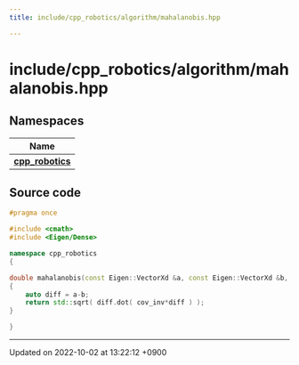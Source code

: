 ```yaml
---
title: include/cpp_robotics/algorithm/mahalanobis.hpp

---
```


# include/cpp_robotics/algorithm/mahalanobis.hpp



## Namespaces

| Name           |
| -------------- |
| **[cpp_robotics](/cpp_robotics/doxybook/Namespaces/namespacecpp__robotics/)**  |




## Source code

```cpp
#pragma once

#include <cmath>
#include <Eigen/Dense>

namespace cpp_robotics
{

double mahalanobis(const Eigen::VectorXd &a, const Eigen::VectorXd &b, const Eigen::MatrixXd cov_inv)
{
    auto diff = a-b;
    return std::sqrt( diff.dot( cov_inv*diff ) );
}

}
```


-------------------------------

Updated on 2022-10-02 at 13:22:12 +0900
